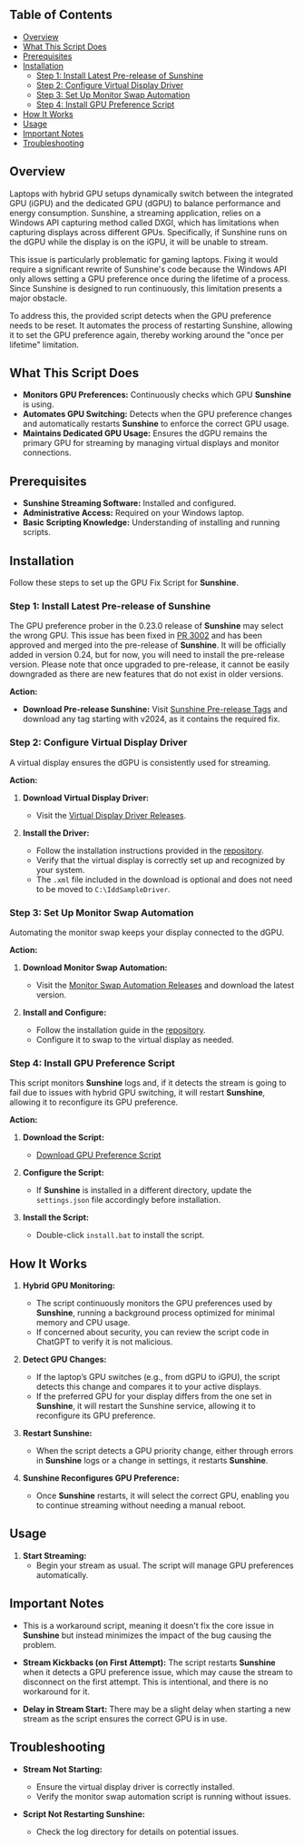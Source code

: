 ## Table of Contents

- [Overview](#overview)
- [What This Script Does](#what-this-script-does)
- [Prerequisites](#prerequisites)
- [Installation](#installation)
  - [Step 1: Install Latest Pre-release of Sunshine](#step-1-install-latest-pre-release-of-sunshine)
  - [Step 2: Configure Virtual Display Driver](#step-2-configure-virtual-display-driver)
  - [Step 3: Set Up Monitor Swap Automation](#step-3-set-up-monitor-swap-automation)
  - [Step 4: Install GPU Preference Script](#step-4-install-gpu-preference-script)
- [How It Works](#how-it-works)
- [Usage](#usage)
- [Important Notes](#important-notes)
- [Troubleshooting](#troubleshooting)


## Overview

Laptops with hybrid GPU setups dynamically switch between the integrated GPU (iGPU) and the dedicated GPU (dGPU) to balance performance and energy consumption. Sunshine, a streaming application, relies on a Windows API capturing method called DXGI, which has limitations when capturing displays across different GPUs. Specifically, if Sunshine runs on the dGPU while the display is on the iGPU, it will be unable to stream. 

This issue is particularly problematic for gaming laptops. Fixing it would require a significant rewrite of Sunshine's code because the Windows API only allows setting a GPU preference once during the lifetime of a process. Since Sunshine is designed to run continuously, this limitation presents a major obstacle.

To address this, the provided script detects when the GPU preference needs to be reset. It automates the process of restarting Sunshine, allowing it to set the GPU preference again, thereby working around the "once per lifetime" limitation.


## What This Script Does

- **Monitors GPU Preferences:** Continuously checks which GPU **Sunshine** is using.
- **Automates GPU Switching:** Detects when the GPU preference changes and automatically restarts **Sunshine** to enforce the correct GPU usage.
- **Maintains Dedicated GPU Usage:** Ensures the dGPU remains the primary GPU for streaming by managing virtual displays and monitor connections.

## Prerequisites

- **Sunshine Streaming Software:** Installed and configured.
- **Administrative Access:** Required on your Windows laptop.
- **Basic Scripting Knowledge:** Understanding of installing and running scripts.

## Installation

Follow these steps to set up the GPU Fix Script for **Sunshine**.

### Step 1: Install Latest Pre-release of Sunshine

The GPU preference prober in the 0.23.0 release of **Sunshine** may select the wrong GPU. This issue has been fixed in [PR 3002](https://github.com/LizardByte/Sunshine/pull/3002) and has been approved and merged into the pre-release of **Sunshine**. It will be officially added in version 0.24, but for now, you will need to install the pre-release version. Please note that once upgraded to pre-release, it cannot be easily downgraded as there are new features that do not exist in older versions.

**Action:**

- **Download Pre-release Sunshine:** Visit [Sunshine Pre-release Tags](https://github.com/LizardByte/Sunshine/tags) and download any tag starting with v2024, as it contains the required fix.

### Step 2: Configure Virtual Display Driver

A virtual display ensures the dGPU is consistently used for streaming.

**Action:**

1. **Download Virtual Display Driver:**
   - Visit the [Virtual Display Driver Releases](https://github.com/itsmikethetech/Virtual-Display-Driver/releases/tag/24.9.11).

2. **Install the Driver:**
   - Follow the installation instructions provided in the [repository](https://github.com/itsmikethetech/Virtual-Display-Driver).
   - Verify that the virtual display is correctly set up and recognized by your system.
   - The `.xml` file included in the download is optional and does not need to be moved to `C:\IddSampleDriver`.

### Step 3: Set Up Monitor Swap Automation

Automating the monitor swap keeps your display connected to the dGPU.

**Action:**

1. **Download Monitor Swap Automation:**
   - Visit the [Monitor Swap Automation Releases](https://github.com/Nonary/MonitorSwapAutomation/releases/latest) and download the latest version.

2. **Install and Configure:**
   - Follow the installation guide in the [repository](https://github.com/Nonary/MonitorSwapAutomation).
   - Configure it to swap to the virtual display as needed.

### Step 4: Install GPU Preference Script

This script monitors **Sunshine** logs and, if it detects the stream is going to fail due to issues with hybrid GPU switching, it will restart **Sunshine**, allowing it to reconfigure its GPU preference.

**Action:**

1. **Download the Script:**
   - [Download GPU Preference Script](https://github.com/Nonary/DuplicateOutputFailFix/releases/latest)

2. **Configure the Script:**
   - If **Sunshine** is installed in a different directory, update the `settings.json` file accordingly before installation.

3. **Install the Script:**
   - Double-click `install.bat` to install the script.

## How It Works

1. **Hybrid GPU Monitoring:**
   - The script continuously monitors the GPU preferences used by **Sunshine**, running a background process optimized for minimal memory and CPU usage.
   - If concerned about security, you can review the script code in ChatGPT to verify it is not malicious.

2. **Detect GPU Changes:**
   - If the laptop’s GPU switches (e.g., from dGPU to iGPU), the script detects this change and compares it to your active displays.
   - If the preferred GPU for your display differs from the one set in **Sunshine**, it will restart the Sunshine service, allowing it to reconfigure its GPU preference.

3. **Restart Sunshine:**
   - When the script detects a GPU priority change, either through errors in **Sunshine** logs or a change in settings, it restarts **Sunshine**.

4. **Sunshine Reconfigures GPU Preference:**
   - Once **Sunshine** restarts, it will select the correct GPU, enabling you to continue streaming without needing a manual reboot.

## Usage

1. **Start Streaming:**
   - Begin your stream as usual. The script will manage GPU preferences automatically.

## Important Notes

- This is a workaround script, meaning it doesn't fix the core issue in **Sunshine** but instead minimizes the impact of the bug causing the problem.
  
- **Stream Kickbacks (on First Attempt):** The script restarts **Sunshine** when it detects a GPU preference issue, which may cause the stream to disconnect on the first attempt. This is intentional, and there is no workaround for it.

- **Delay in Stream Start:** There may be a slight delay when starting a new stream as the script ensures the correct GPU is in use.

## Troubleshooting

- **Stream Not Starting:**
  - Ensure the virtual display driver is correctly installed.
  - Verify the monitor swap automation script is running without issues.

- **Script Not Restarting Sunshine:**
  - Check the log directory for details on potential issues.
